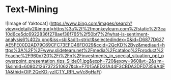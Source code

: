 # Text-Mining


![Image of Yaktocat] (https://www.bing.com/images/search?view=detailv2&imgurl=https%3a%2f%2fmonkeylearn.com%2fstatic%2f3ca10d6ce5dc6922836f278aef38f765%2f50bf7%2fwhat-is-sentiment-analysis6%402x.png&iss=sbi&adlt=strict&selectedindex=0&id=D6877D627AE5FE00D2AD79C69CFC73EFC46FD029&ccid=2QcKD%2Byz&mediaurl=https%3A%2F%2Fwww.slideteam.net%2Fmedia%2Fcatalog%2Fproduct%2Fcache%2F960x720%2Fi%2Fn%2Finvestments_in_special_situation_ppt_powerpoint_presentation_tips_Slide01.jpg&exph=720&expw=960&vt=2&sim=1&simid=608021267372510627&ck=F7015AED31A44F3CBDA3DFD7356A4F1A&thid=OIP.2QcKD-yzICTY_RPt_wVc8gHaFj)
